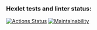 ### Hexlet tests and linter status:
[![Actions Status](https://github.com/dikky88/frontend-project-44/workflows/hexlet-check/badge.svg)](https://github.com/dikky88/frontend-project-44/actions)
[![Maintainability](https://api.codeclimate.com/v1/badges/f71d934b54d9d9154a7c/maintainability)](https://codeclimate.com/github/dikky88/frontend-project-44/maintainability)
